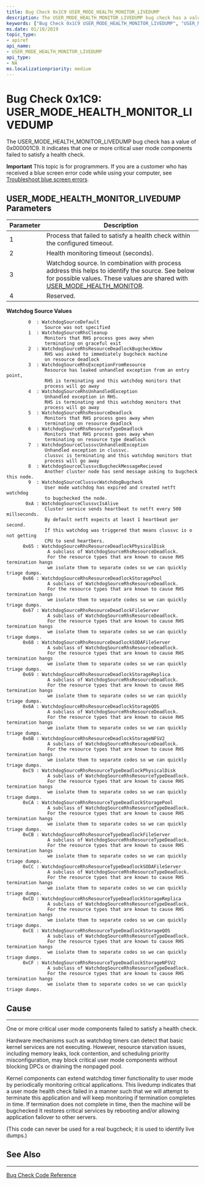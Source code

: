 ```yaml
---
title: Bug Check 0x1C9 USER_MODE_HEALTH_MONITOR_LIVEDUMP
description: The USER_MODE_HEALTH_MONITOR_LIVEDUMP bug check has a value of 0x000001C9. It indicates that one or more critical user mode components failed to satisfy a health check.
keywords: ["Bug Check 0x1C9 USER_MODE_HEALTH_MONITOR_LIVEDUMP", "USER_MODE_HEALTH_MONITOR_LIVEDUMP"]
ms.date: 01/10/2019
topic_type:
- apiref
api_name:
- USER_MODE_HEALTH_MONITOR_LIVEDUMP
api_type:
- NA
ms.localizationpriority: medium
---
```


# Bug Check 0x1C9: USER\_MODE\_HEALTH\_MONITOR\_LIVEDUMP

The USER\_MODE\_HEALTH\_MONITOR\_LIVEDUMP bug check has a value of 0x000001C9. It indicates that one or more critical user mode components failed to satisfy a health check.

**Important** This topic is for programmers. If you are a customer who has received a blue screen error code while using your computer, see [Troubleshoot blue screen errors](https://windows.microsoft.com/windows-10/troubleshoot-blue-screen-errors).

## USER\_MODE\_HEALTH\_MONITOR\_LIVEDUMP Parameters

|Parameter|Description|
|--- |--- |
|1| Process that failed to satisfy a health check within the configured timeout.|
|2| Health monitoring timeout (seconds).|
|3| Watchdog source. In combination with process address this helps to identify the source. See below for possible values. These values are shared with  [USER_MODE_HEALTH_MONITOR](bug-check-0x9e--user-mode-health-monitor.md).|
|4| Reserved. |

**Watchdog Source Values**

```
        0  : WatchdogSourceDefault
              Source was not specified
        1  : WatchdogSourceRhsCleanup
              Monitors that RHS process goes away when
              terminating on graceful exit
        2  : WatchdogSourceRhsResourceDeadlockBugcheckNow
              RHS was asked to immediately bugcheck machine
              on resource deadlock
        3  : WatchdogSourceRhsExceptionFromResource
              Resource has leaked unhandled exception from an entry point,
              RHS is terminating and this watchdog monitors that
              process will go away
        4  : WatchdogSourceRhsUnhandledException
              Unhandled exception in RHS.
              RHS is terminating and this watchdog monitors that
              process will go away
        5  : WatchdogSourceRhsResourceDeadlock
              Monitors that RHS process goes away when
              terminating on resource deadlock
        6  : WatchdogSourceRhsResourceTypeDeadlock
              Monitors that RHS process goes away when
              terminating on resource type deadlock
        7  : WatchdogSourceClussvcUnhandledException
              Unhandled exception in clussvc.
              clussvc is terminating and this watchdog monitors that
              process will go away
        8  : WatchdogSourceClussvcBugcheckMessageRecieved
              Another cluster node has send message asking to bugcheck this node.
        9  : WatchdogSourceClussvcWatchdogBugcheck
              User mode watchdog has expired and created netft watchdog
              to bugchecked the node.
       0xA : WatchdogSourceClussvcIsAlive
              Cluster service sends heartbeat to netft every 500 millseconds.
              By default netft expects at least 1 heartbeat per second.
              If this watchdog was triggered that means clussvc is o not getting
              CPU to send heartbers.
      0x65 : WatchdogSourceRhsResourceDeadlockPhysicalDisk
               A subclass of WatchdogSourceRhsResourceDeadlock.
               For the resource types that are known to cause RHS termination hangs
               we isolate them to separate codes so we can quickly triage dumps.
      0x66 : WatchdogSourceRhsResourceDeadlockStoragePool
               A subclass of WatchdogSourceRhsResourceDeadlock.
               For the resource types that are known to cause RHS termination hangs
               we isolate them to separate codes so we can quickly triage dumps.
      0x67 : WatchdogSourceRhsResourceDeadlockFileServer
               A subclass of WatchdogSourceRhsResourceDeadlock.
               For the resource types that are known to cause RHS termination hangs
               we isolate them to separate codes so we can quickly triage dumps.
      0x68 : WatchdogSourceRhsResourceDeadlockSODAFileServer
               A subclass of WatchdogSourceRhsResourceDeadlock.
               For the resource types that are known to cause RHS termination hangs
               we isolate them to separate codes so we can quickly triage dumps.
      0x69 : WatchdogSourceRhsResourceDeadlockStorageReplica
               A subclass of WatchdogSourceRhsResourceDeadlock.
               For the resource types that are known to cause RHS termination hangs
               we isolate them to separate codes so we can quickly triage dumps.
      0x6A : WatchdogSourceRhsResourceDeadlockStorageQOS
               A subclass of WatchdogSourceRhsResourceDeadlock.
               For the resource types that are known to cause RHS termination hangs
               we isolate them to separate codes so we can quickly triage dumps.
      0x6B : WatchdogSourceRhsResourceDeadlockStorageNFSV2
               A subclass of WatchdogSourceRhsResourceDeadlock.
               For the resource types that are known to cause RHS termination hangs
               we isolate them to separate codes so we can quickly triage dumps.
      0xC9 : WatchdogSourceRhsResourceTypeDeadlockPhysicalDisk
               A subclass of WatchdogSourceRhsResourceTypeDeadlock.
               For the resource types that are known to cause RHS termination hangs
               we isolate them to separate codes so we can quickly triage dumps.
      0xCA : WatchdogSourceRhsResourceTypeDeadlockStoragePool
               A subclass of WatchdogSourceRhsResourceTypeDeadlock.
               For the resource types that are known to cause RHS termination hangs
               we isolate them to separate codes so we can quickly triage dumps.
      0xCB : WatchdogSourceRhsResourceTypeDeadlockFileServer
               A subclass of WatchdogSourceRhsResourceTypeDeadlock.
               For the resource types that are known to cause RHS termination hangs
               we isolate them to separate codes so we can quickly triage dumps.
      0xCC : WatchdogSourceRhsResourceTypeDeadlockSODAFileServer
               A subclass of WatchdogSourceRhsResourceTypeDeadlock.
               For the resource types that are known to cause RHS termination hangs
               we isolate them to separate codes so we can quickly triage dumps.
      0xCD : WatchdogSourceRhsResourceTypeDeadlockStorageReplica
               A subclass of WatchdogSourceRhsResourceTypeDeadlock.
               For the resource types that are known to cause RHS termination hangs
               we isolate them to separate codes so we can quickly triage dumps.
      0xCE : WatchdogSourceRhsResourceTypeDeadlockStorageQOS
               A subclass of WatchdogSourceRhsResourceTypeDeadlock.
               For the resource types that are known to cause RHS termination hangs
               we isolate them to separate codes so we can quickly triage dumps.
      0xCF : WatchdogSourceRhsResourceTypeDeadlockStorageNFSV2
               A subclass of WatchdogSourceRhsResourceTypeDeadlock.
               For the resource types that are known to cause RHS termination hangs
               we isolate them to separate codes so we can quickly triage dumps.
```


## Cause
-----

One or more critical user mode components failed to satisfy a health check.

Hardware mechanisms such as watchdog timers can detect that basic kernel
services are not executing. However, resource starvation issues, including
memory leaks, lock contention, and scheduling priority misconfiguration,
may block critical user mode components without blocking DPCs or
draining the nonpaged pool.

Kernel components can extend watchdog timer functionality to user mode
by periodically monitoring critical applications. This livedump indicates
that a user mode health check failed in a manner such that we will attempt
to terminate this application and will keep monitoring if termination completes
in time. If termination does not complete in time, then the machine will be bugchecked
It restores critical services by rebooting and/or allowing application failover
to other servers.

(This code can never be used for a real bugcheck; it is used to identify live dumps.)


## See Also
----------

[Bug Check Code Reference](bug-check-code-reference2.md)

